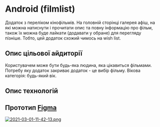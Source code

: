 # Android (filmlist)
Додаток з переліком кінофільмів. На головній сторінці галерея афіш, на які можна натиснути і прочитати опис та повну інформацію про фільм, також їх можна буде лайкати (додавати у обране) для перегляду пізніше. Тобто, цей додаток схожий чимось на wish list. 


## Опис цільової айдиторії
Користувачем може бути будь-яка людина, яка цікавиться фільмами. Потребу яку додаток закриває додаток - це вибір фільму.
Вікова категорія: будь-який вік.


## Опис технологій


## Прототип [Figma](https://www.figma.com/file/CzKze5URnojcfxwY5jRVWr/android_kinolist?node-id=0%3A1)
[![2021-03-01-11-42-13.png](https://i.postimg.cc/MpnC7Nnb/2021-03-01-11-42-13.png)](https://postimg.cc/5XMK1Pq6)

